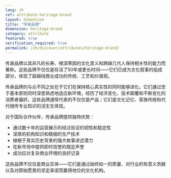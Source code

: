 ```yaml
---
lang: zh
ref: attribute-heritage-brand
layout: dimension
title: "传承品牌"
dimension: heritage-brand
category: attribute
featured: true
verification_required: true
permalink: /zh/discover/attributes/heritage-brand/
---
```


传承品牌以其非凡的长寿、根深蒂固的文化意义和跨越几代人保持相关性的能力而著称。这些品牌不仅仅是存活了50年或更长时间——它们已成为文化叙事的组成部分，体现了超越纯商业成功的传统、工艺和价值观。

传承品牌的与众不同之处在于它们在保持核心真实性的同时能够进化。它们通过忠于基本原则同时深思熟虑地适应新环境，经历了经济变化、技术颠覆和不断变化的消费者偏好。这些品牌通常代表的不仅仅是产品；它们是文化记忆、家族传统和代代相传专业知识的活生生体现。

对于国际合作伙伴，传承品牌提供独特优势：
- 通过数十年的运营展示的经过验证的韧性和稳定性
- 深厚的机构知识和精细的生产技术
- 植根于真实历史背景的强大故事讲述潜力
- 在新市场中提供即时信誉的既定声誉
- 成功应对复杂商业环境的良好记录

这些品牌不仅仅是商业实体——它们是通过始终如一的质量、对行业的有意义贡献以及对原始愿景的坚定承诺而赢得地位的文化机构。
